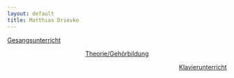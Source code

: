 ```yaml
---
layout: default
title: Matthias Drievko
---
```


<div id="home">
  <p align="left"  ><a href="/gesang" >Gesangsunterricht</a></p>
  <p align="center"><a href="/theorie">Theorie/Gehörbildung</a></p>
  <p align="right" ><a href="/klavier">Klavierunterricht</a></p>
</div>
